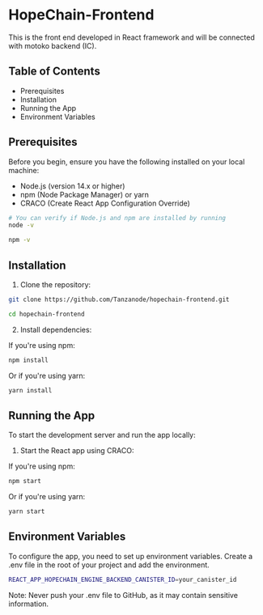 # HopeChain-Frontend
This is the front end developed in React framework and will be connected with motoko backend (IC).

## Table of Contents
- Prerequisites
- Installation
- Running the App
- Environment Variables

## Prerequisites
Before you begin, ensure you have the following installed on your local machine:
- Node.js (version 14.x or higher)
- npm (Node Package Manager) or yarn
- CRACO (Create React App Configuration Override)
 
 ```bash
# You can verify if Node.js and npm are installed by running
node -v

npm -v
```
## Installation

1. Clone the repository:

```bash
git clone https://github.com/Tanzanode/hopechain-frontend.git

cd hopechain-frontend
```
2. Install dependencies:

If you're using npm:
```bash
npm install
```

Or if you're using yarn:
```bash
yarn install
```
## Running the App

To start the development server and run the app locally:

1. Start the React app using CRACO:

If you're using npm:
```bash
npm start
```

Or if you're using yarn:
```bash
yarn start
```

## Environment Variables

To configure the app, you need to set up environment variables. Create a .env file in the root of your project and add the environment.

```bash
REACT_APP_HOPECHAIN_ENGINE_BACKEND_CANISTER_ID=your_canister_id
```

Note: Never push your .env file to GitHub, as it may contain sensitive information.


